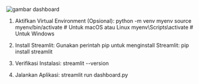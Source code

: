 ![gambar dashboard](image_dashboard.png)

1. Aktifkan Virtual Environment (Opsional):
python -m venv myenv
source myenv/bin/activate   # Untuk macOS atau Linux
myenv\Scripts\activate      # Untuk Windows

2. Install Streamlit: Gunakan perintah pip untuk menginstall Streamlit:
pip install streamlit

3. Verifikasi Instalasi: 
streamlit --version

4. Jalankan Aplikasi: 
streamlit run dashboard.py
